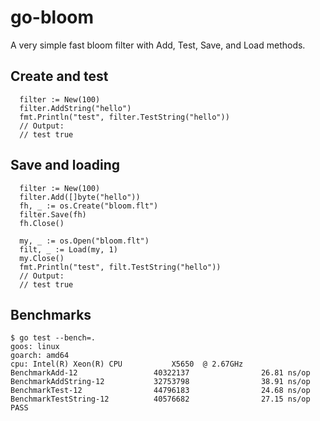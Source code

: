 # go-bloom

A very simple fast bloom filter with Add, Test, Save, and Load methods.

## Create and test
```golang
  filter := New(100)
  filter.AddString("hello")
  fmt.Println("test", filter.TestString("hello"))
  // Output:
  // test true
```

## Save and loading
```golang
  filter := New(100)
  filter.Add([]byte("hello"))
  fh, _ := os.Create("bloom.flt")
  filter.Save(fh)
  fh.Close()

  my, _ := os.Open("bloom.flt")
  filt, _ := Load(my, 1)
  my.Close()
  fmt.Println("test", filt.TestString("hello"))
  // Output:
  // test true
```

## Benchmarks
```
$ go test --bench=.
goos: linux
goarch: amd64
cpu: Intel(R) Xeon(R) CPU           X5650  @ 2.67GHz
BenchmarkAdd-12                 40322137                26.81 ns/op
BenchmarkAddString-12           32753798                38.91 ns/op
BenchmarkTest-12                44796183                24.68 ns/op
BenchmarkTestString-12          40576682                27.15 ns/op
PASS
```
